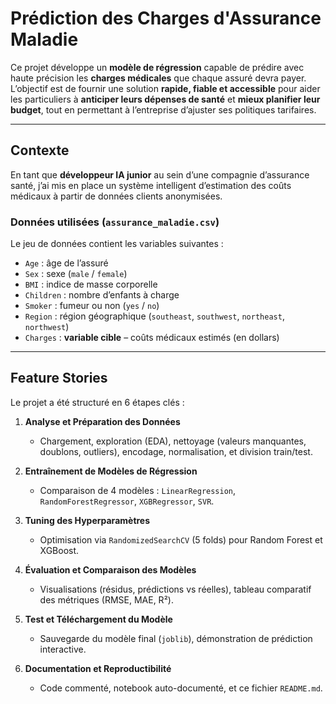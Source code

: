 #  Prédiction des Charges d'Assurance Maladie

Ce projet développe un **modèle de régression** capable de prédire avec haute précision les **charges médicales** que chaque assuré devra payer.  
L’objectif est de fournir une solution **rapide, fiable et accessible** pour aider les particuliers à **anticiper leurs dépenses de santé** et **mieux planifier leur budget**, tout en permettant à l’entreprise d’ajuster ses politiques tarifaires.

---

##  Contexte

En tant que **développeur IA junior** au sein d’une compagnie d’assurance santé, j’ai mis en place un système intelligent d’estimation des coûts médicaux à partir de données clients anonymisées.

### Données utilisées (`assurance_maladie.csv`)
Le jeu de données contient les variables suivantes :
- `Age` : âge de l’assuré  
- `Sex` : sexe (`male` / `female`)  
- `BMI` : indice de masse corporelle  
- `Children` : nombre d’enfants à charge  
- `Smoker` : fumeur ou non (`yes` / `no`)  
- `Region` : région géographique (`southeast`, `southwest`, `northeast`, `northwest`)  
- `Charges` : **variable cible** – coûts médicaux estimés (en dollars)

---

##  Feature Stories

Le projet a été structuré en 6 étapes clés :

1. **Analyse et Préparation des Données**  
   - Chargement, exploration (EDA), nettoyage (valeurs manquantes, doublons, outliers), encodage, normalisation, et division train/test.

2. **Entraînement de Modèles de Régression**  
   - Comparaison de 4 modèles : `LinearRegression`, `RandomForestRegressor`, `XGBRegressor`, `SVR`.

3. **Tuning des Hyperparamètres**  
   - Optimisation via `RandomizedSearchCV` (5 folds) pour Random Forest et XGBoost.

4. **Évaluation et Comparaison des Modèles**  
   - Visualisations (résidus, prédictions vs réelles), tableau comparatif des métriques (RMSE, MAE, R²).

5. **Test et Téléchargement du Modèle**  
   - Sauvegarde du modèle final (`joblib`), démonstration de prédiction interactive.

6. **Documentation et Reproductibilité**  
   - Code commenté, notebook auto-documenté, et ce fichier `README.md`.


